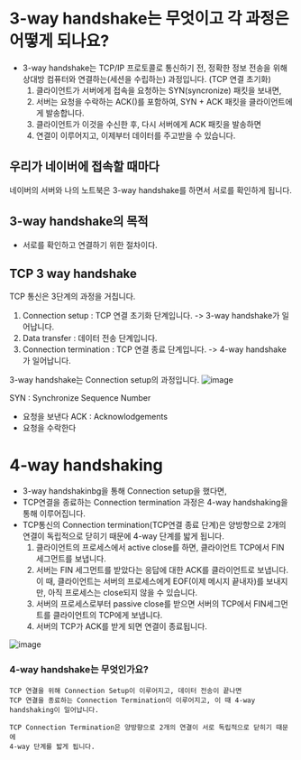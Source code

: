 # 3-way handshake는 무엇이고 각 과정은 어떻게 되나요?
- 3-way handshake는 TCP/IP 프로토콜로 통신하기 전, 정확한 정보 전송을 위해 상대방 컴퓨터와 연결하는(세션을 수립하는) 과정입니다.
  (TCP 연결 초기화)
  1. 클라이언트가 서버에게 접속을 요청하는 SYN(syncronize) 패킷을 보내면,
  2. 서버는 요청을 수락하는 ACK()를 포함하여, SYN + ACK 패킷을 클라이언트에게 발송합니다.
  3. 클라이언트가 이것을 수신한 후, 다시 서버에게 ACK 패킷을 발송하면
  4. 연결이 이루어지고, 이제부터 데이터를 주고받을 수 있습니다.

## 우리가 네이버에 접속할 때마다
네이버의 서버와 나의 노트북은 3-way handshake를 하면서 서로를 확인하게 됩니다.

## 3-way handshake의 목적
- 서로를 확인하고 연결하기 위한 절차이다.

## TCP 3 way handshake
TCP 통신은 3단계의 과정을 거칩니다.
1. Connection setup : TCP 연결 초기화 단계입니다. -> 3-way handshake가 일어납니다.
2. Data transfer : 데이터 전송 단계입니다.
3. Connection termination : TCP 연결 종료 단계입니다. -> 4-way handshake가 일어납니다.

3-way handshake는 Connection setup의 과정입니다.
![image](https://github.com/acrnm148/CS_STUDY/assets/67724306/1a784584-b1b1-4bf9-b2db-208314dd6bc8)

SYN : Synchronize Sequence Number
- 요청을 보낸다
ACK : Acknowlodgements
- 요청을 수락한다


# 4-way handshaking
- 3-way handshakinbg을 통해 Connection setup을 했다면,
- TCP연결을 종료하는 Connection termination 과정은 4-way handshaking을 통해 이루어집니다.
- TCP통신의 Connection termination(TCP연결 종료 단계)은 양방향으로 2개의 연결이 독립적으로 닫히기 때문에 4-way 단계를 밟게 됩니다.
  1. 클라이언트의 프로세스에서 active close를 하면, 클라이언트 TCP에서 FIN 세그먼트를 보냅니다.
  2. 서버는 FIN 세그먼트를 받았다는 응답에 대한 ACK를 클라이언트로 보냅니다.
     이 때, 클라이언트는 서버의 프로세스에게 EOF(이제 메시지 끝내자)를 보내지만, 아직 프로세스는 close되지 않을 수 있습니다.
  3. 서버의 프로세스로부터 passive close를 받으면 서버의 TCP에서 FIN세그먼트를 클라이언트의 TCP에게 보냅니다.
  4. 서버의 TCP가 ACK를 받게 되면 연결이 종료됩니다.

![image](https://github.com/acrnm148/CS_STUDY/assets/67724306/e45fd5a9-47e7-4a6d-970e-a5f9edddd353)



### 4-way handshake는 무엇인가요?
```
TCP 연결을 위해 Connection Setup이 이루어지고, 데이터 전송이 끝나면
TCP 연결을 종료하는 Connection Termination이 이루어지고, 이 때 4-way handshaking이 일어납니다.

TCP Connection Termination은 양방향으로 2개의 연결이 서로 독립적으로 닫히기 때문에
4-way 단계를 밟게 됩니다.
```



